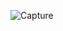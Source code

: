 
![Capture](https://github.com/VidathChamikara/Solidity-Analyzer-React-App/assets/86880920/052dffdf-d6d9-4a39-84df-db4da9bd9f2b)
